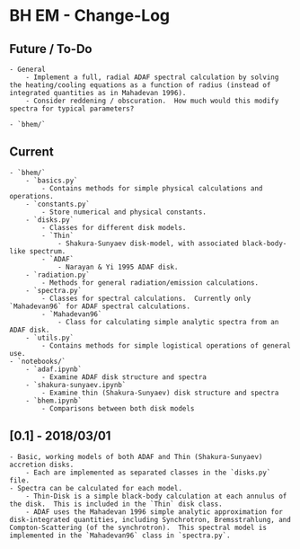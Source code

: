# BH EM - Change-Log

## Future / To-Do
    - General
        - Implement a full, radial ADAF spectral calculation by solving the heating/cooling equations as a function of radius (instead of integrated quantities as in Mahadevan 1996).
        - Consider reddening / obscuration.  How much would this modify spectra for typical parameters?

    - `bhem/`


## Current
    - `bhem/`
        - `basics.py`
            - Contains methods for simple physical calculations and operations.
        - `constants.py`
            - Store numerical and physical constants.
        - `disks.py`
            - Classes for different disk models.
            - `Thin`
                - Shakura-Sunyaev disk-model, with associated black-body-like spectrum.
            - `ADAF`
                - Narayan & Yi 1995 ADAF disk.
        - `radiation.py`
            - Methods for general radiation/emission calculations.
        - `spectra.py`
            - Classes for spectral calculations.  Currently only `Mahadevan96` for ADAF spectral calculations.
            - `Mahadevan96`
                - Class for calculating simple analytic spectra from an ADAF disk.
        - `utils.py`
            - Contains methods for simple logistical operations of general use.
    - `notebooks/`
        - `adaf.ipynb`
            - Examine ADAF disk structure and spectra
        - `shakura-sunyaev.ipynb`
            - Examine thin (Shakura-Sunyaev) disk structure and spectra
        - `bhem.ipynb`
            - Comparisons between both disk models



## [0.1] - 2018/03/01
    - Basic, working models of both ADAF and Thin (Shakura-Sunyaev) accretion disks.
        - Each are implemented as separated classes in the `disks.py` file.
    - Spectra can be calculated for each model.
        - Thin-Disk is a simple black-body calculation at each annulus of the disk.  This is included in the `Thin` disk class.
        - ADAF uses the Mahadevan 1996 simple analytic approximation for disk-integrated quantities, including Synchrotron, Bremsstrahlung, and Compton-Scattering (of the synchrotron).  This spectral model is implemented in the `Mahadevan96` class in `spectra.py`.
